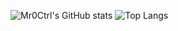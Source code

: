 ![Mr0Ctrl's GitHub stats](https://github-readme-stats.vercel.app/api?username=mr0ctrl&show_icons=true&theme=radical)
![Top Langs](https://github-readme-stats.vercel.app/api/top-langs/?username=mr0ctrl&layout=compact)
<!--
**Mr0Ctrl/Mr0Ctrl** is a ✨ _special_ ✨ repository because its `README.md` (this file) appears on your GitHub profile.

Here are some ideas to get you started:

- 🔭 I’m currently working on ...
- 🌱 I’m currently learning ...
- 👯 I’m looking to collaborate on ...
- 🤔 I’m looking for help with ...
- 💬 Ask me about ...
- 📫 How to reach me: ...
- 😄 Pronouns: ...
- ⚡ Fun fact: ...
-->
